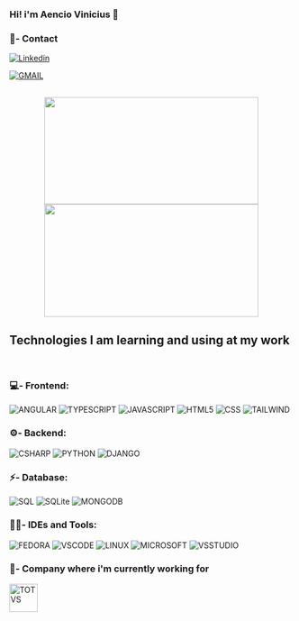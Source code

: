 ### Hi! i'm Aencio Vinicius 🤠


### 📱- Contact

[![Linkedin](https://img.shields.io/badge/LinkedIn-0077B5?style=for-the-badge&logo=linkedin&logoColor=white)](https://www.linkedin.com/in/aencio-vinicius-4057a825b/)

<a href="https://mail.google.com/mail/?view=cm&fs=1&to=aenciosilva@gmail.com"> 
  <img align="center" alt="GMAIL" src="https://img.shields.io/badge/Gmail-D14836?style=for-the-badge&logo=gmail&logoColor=white"/>
</a>

##

<div align="center">
  <img height="190em" width="380em" src="https://github-readme-stats.vercel.app/api?username=AencioVinicius2&show_icons=true&theme=dark"/>
  
  <img height="200em" width="380em" src="https://github-readme-stats.vercel.app/api/top-langs/?username=AencioVinicius2&layout=compact&langs_count=7&theme=dark"/>

  <!--
   <img height="240em" width="380em" src="https://github-readme-stats.vercel.app/api/top-langs/?username=AencioVinicius2&theme=dark"/>-->

</div>

## Technologies I am learning and using at my work

<div style="display:inline_block"><br>

  ### 💻- Frontend:

  <img align="center" alt="ANGULAR" src="https://img.shields.io/badge/Angular-DD0031?style=for-the-badge&logo=angular&logoColor=white"/>

  <img align="center" alt="TYPESCRIPT" src="https://img.shields.io/badge/TypeScript-007ACC?style=for-the-badge&logo=typescript&logoColor=white"/>

  <img align="center" alt="JAVASCRIPT" src="https://img.shields.io/badge/JavaScript-F7DF1E?style=for-the-badge&logo=javascript&logoColor=black"/>

  <img align="center" alt="HTML5" src="https://img.shields.io/badge/HTML5-E34F26?style=for-the-badge&logo=html5&logoColor=white"/>

  <img align="center" alt="CSS" src="https://img.shields.io/badge/CSS3-1572B6?style=for-the-badge&logo=css3&logoColor=white"/>

  <img align="center" alt="TAILWIND" src="https://img.shields.io/badge/Tailwind_CSS-38B2AC?style=for-the-badge&logo=tailwind-css&logoColor=white"/> 

  ### ⚙️- Backend:

  <img align="center" alt="CSHARP" src="https://img.shields.io/badge/C%23-239120?style=for-the-badge&logo=c-sharp&logoColor=white"/>

  <img align="center" alt="PYTHON" src="https://img.shields.io/badge/Python-14354C?style=for-the-badge&logo=python&logoColor=white"/>
  
  <img align="center" alt="DJANGO" src="https://img.shields.io/badge/Django-092E20?style=for-the-badge&logo=django&logoColor=white"/> 
  
  ### ⚡- Database:

  <img align="center" alt="SQL" src="https://img.shields.io/badge/Microsoft_SQL_Server-CC2927?style=for-the-badge&logo=microsoft-sql-server&logoColor=white"/>   

  <img align="center" alt="SQLite" src="https://img.shields.io/badge/SQLite-07405E?style=for-the-badge&logo=sqlite&logoColor=white"/>   

  <img align="center" alt="MONGODB" src="https://img.shields.io/badge/MongoDB-4EA94B?style=for-the-badge&logo=mongodb&logoColor=white"/>   

  ### 👩‍💻- IDEs and Tools:
  
  <img align="center" alt="FEDORA" src="https://img.shields.io/badge/Fedora-294172?style=for-the-badge&logo=fedora&logoColor=white"/>

  <img align="center" alt="VSCODE" src="https://img.shields.io/badge/Visual_Studio_Code-0078D4?style=for-the-badge&logo=visual%20studio%20code&logoColor=white"/>

  <img align="center" alt="LINUX" src="https://img.shields.io/badge/Linux-FCC624?style=for-the-badge&logo=linux&logoColor=black"/>

  <img align="center" alt="MICROSOFT" src="https://img.shields.io/badge/Windows-0078D6?style=for-the-badge&logo=windows&logoColor=white"/>

  <img align="center" alt="VSSTUDIO" src="https://img.shields.io/badge/Visual_Studio-5C2D91?style=for-the-badge&logo=visual%20studio&logoColor=white"/>

  ### 🏢- Company where i'm currently working for

  <img align="center" alt="TOTVS" height="50px" src="https://camo.githubusercontent.com/9eb42146b6f405d87cacdb309251273eaa0d3b5871e8f83a64d19cfb12773a03/68747470733a2f2f6173736574732d676c6f62616c2e776562736974652d66696c65732e636f6d2f3632343230323235396364653036376565306130663034382f3633613237666435326330333633383537376565626236385f746f7476732e706e67"/>
</div><br/>






